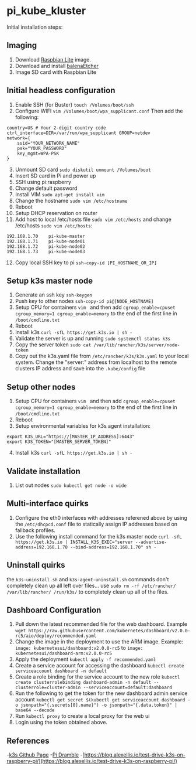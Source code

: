 # pi_kube_kluster
Initial installation steps:

## Imaging
1. Download [Raspbian Lite](https://www.raspberrypi.org/downloads/raspbian/) image.
2. Download and install [balenaEtcher](https://www.balena.io/etcher/)
3. Image SD card with Raspbian Lite

## Initial headless configuration
1. Enable SSH (for Buster) `touch /Volumes/boot/ssh`
2. Configure WIFI `vim /Volumes/boot/wpa_supplicant.conf`
Then add the following:
```
country=US # Your 2-digit country code
ctrl_interface=DIR=/var/run/wpa_supplicant GROUP=netdev
network={
    ssid="YOUR_NETWORK_NAME"
    psk="YOUR_PASSWORD"
    key_mgmt=WPA-PSK
}
```
3. Unmount SD card `sudo diskutil unmount /Volumes/boot`
4. Insert SD card in Pi and power up
5. SSH using pi:raspberry
6. Change default password
7. Install VIM `sudo apt-get install vim`
8. Change the hostname `sudo vim /etc/hostname`
9. Reboot
10. Setup DHCP reservation on router
11. Add host to local /etc/hosts file `sudo vim /etc/hosts` and change /etc/hosts `sudo vim /etc/hosts`:
```
192.168.1.70    pi-kube-master
192.168.1.71    pi-kube-node01
192.168.1.72    pi-kube-node02
192.168.1.73    pi-kube-node03
```
12. Copy local SSH key to pi `ssh-copy-id [PI_HOSTNAME_OR_IP]`

## Setup k3s master node
1. Generate an ssh key `ssh-keygen`
2. Push key to other nodes `ssh-copy-id pi@[NODE_HOSTNAME]`
3. Setup CPU for containers `vim ` and then add `cgroup_enable=cpuset cgroup_memory=1 cgroup_enable=memory` to the end of the first line in `/boot/cmdline.txt`
4. Reboot
5. Install k3s `curl -sfL https://get.k3s.io | sh -`
6. Validate the server is up and running `sudo systemctl status k3s`
7. Copy the server token `sudo cat /var/lib/rancher/k3s/server/node-token`
8. Copy out the k3s.yaml file from `/etc/rancher/k3s/k3s.yaml` to your local system. Change the "server:" address from localhost to the remote clusters IP address and save into the `.kube/config` file

## Setup other nodes
1. Setup CPU for containers `vim ` and then add `cgroup_enable=cpuset cgroup_memory=1 cgroup_enable=memory` to the end of the first line in `/boot/cmdline.txt`
2. Reboot
3. Setup environmental variables for k3s agent installation:
```
export K3S_URL="https://[MASTER_IP_ADDRESS]:6443"
export K3S_TOKEN="[MASTER_SERVER_TOKEN]"
```
4. Install k3s `curl -sfL https://get.k3s.io | sh -`

## Validate installation
1. List out nodes `sudo kubectl get node -o wide`

## Multi-interface quirks
1. Configure the eth0 interfaces with addresses referened above by using the `/etc/dhcpcd.conf` file to statically assign IP addresses based on fallback profiles.
2. Use the following install command for the k3s master node `curl -sfL https://get.k3s.io | INSTALL_K3S_EXEC="server --advertise-address=192.168.1.70 --bind-address=192.168.1.70" sh -`

## Uninstall quirks
the `k3s-uninstall.sh` and `k3s-agent-uninstall.sh` commands don't completely clean up all left over files... use `sudo rm -rf /etc/rancher/ /var/lib/rancher/ /run/k3s/` to completely clean up all of the files.

## Dashboard Configuration
1. Pull down the latest recommended file for the web dashboard. Example `wget https://raw.githubusercontent.com/kubernetes/dashboard/v2.0.0-rc5/aio/deploy/recommended.yaml`
2. Change the image in the deployment to use the ARM image. Example: `image: kubernetesui/dashboard:v2.0.0-rc5` to `image: kubernetesui/dashboard-arm:v2.0.0-rc5`
3. Apply the deployment `kubectl apply -f recommended.yaml`
4. Create a service account for accessing the dashboard `kubectl create serviceaccount dashboard -n default`
5. Create a role binding for the service account to the new role `kubectl create clusterrolebinding dashboard-admin -n default --clusterrole=cluster-admin --serviceaccount=default:dashboard`
6. Run the following to get the token for the new dashboard admin service account `kubectl get secret $(kubectl get serviceaccount dashboard -o jsonpath="{.secrets[0].name}") -o jsonpath="{.data.token}" | base64 --decode`
7. Run `kubectl proxy` to create a local proxy for the web ui
9. Login using the token obtained above.

## References
-[k3s Github Page](https://github.com/rancher/k3s)
-[Pi Dramble](https://github.com/geerlingguy/raspberry-pi-dramble)
-[https://blog.alexellis.io/test-drive-k3s-on-raspberry-pi/](https://blog.alexellis.io/test-drive-k3s-on-raspberry-pi/)
